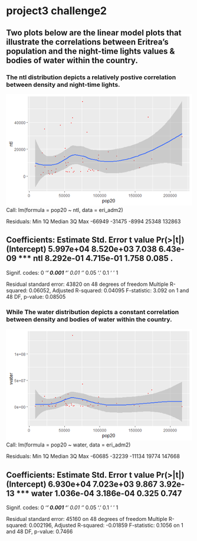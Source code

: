 # project3 challenge2
## Two plots below are the linear model plots that illustrate the correlations between Eritrea’s population and the night-time lights values & bodies of water within the country.
### The ntl distribution depicts a relatively postive correlation between density and night-time lights.  
![](ntl.png)  
Call:
lm(formula = pop20 ~ ntl, data = eri_adm2)

Residuals:
   Min     1Q Median     3Q    Max 
-66949 -31475  -8994  25348 132863 

Coefficients:
             Estimate Std. Error t value Pr(>|t|)    
(Intercept) 5.997e+04  8.520e+03   7.038 6.43e-09 ***
ntl         8.292e-01  4.715e-01   1.758    0.085 .  
---
Signif. codes:  0 ‘***’ 0.001 ‘**’ 0.01 ‘*’ 0.05 ‘.’ 0.1 ‘ ’ 1

Residual standard error: 43820 on 48 degrees of freedom
Multiple R-squared:  0.06052,	Adjusted R-squared:  0.04095 
F-statistic: 3.092 on 1 and 48 DF,  p-value: 0.08505
### While The water distribution depicts a constant correlation between density and bodies of water within the country.  
![](water.png)  
Call:
lm(formula = pop20 ~ water, data = eri_adm2)

Residuals:
   Min     1Q Median     3Q    Max 
-60685 -32239 -11134  19774 147668 

Coefficients:
             Estimate Std. Error t value Pr(>|t|)    
(Intercept) 6.930e+04  7.023e+03   9.867 3.92e-13 ***
water       1.036e-04  3.186e-04   0.325    0.747    
---
Signif. codes:  0 ‘***’ 0.001 ‘**’ 0.01 ‘*’ 0.05 ‘.’ 0.1 ‘ ’ 1

Residual standard error: 45160 on 48 degrees of freedom
Multiple R-squared:  0.002196,	Adjusted R-squared:  -0.01859 
F-statistic: 0.1056 on 1 and 48 DF,  p-value: 0.7466
